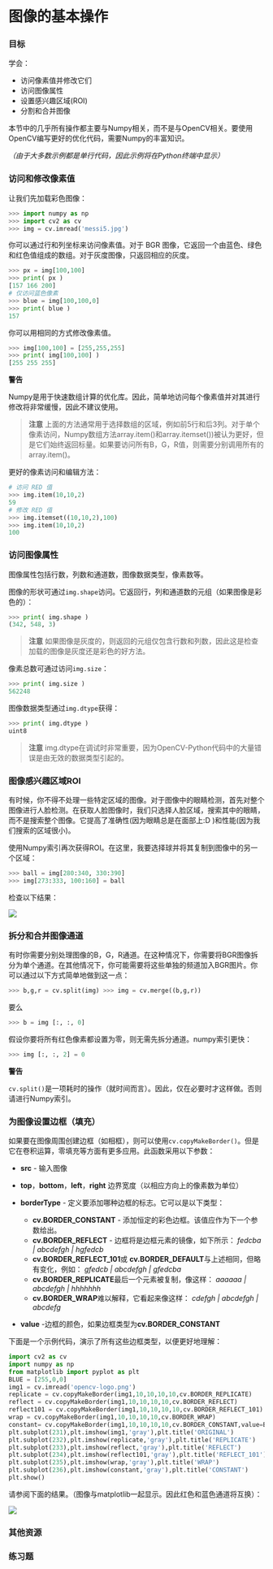 # 图像的基本操作


 
   

### 目标

学会：
- 访问像素值并修改它们
- 访问图像属性
- 设置感兴趣区域(ROI)
- 分割和合并图像

本节中的几乎所有操作都主要与Numpy相关，而不是与OpenCV相关。要使用OpenCV编写更好的优化代码，需要Numpy的丰富知识。

*（由于大多数示例都是单行代码，因此示例将在Python终端中显示）*

### 访问和修改像素值
让我们先加载彩色图像：

```python
>>> import numpy as np
>>> import cv2 as cv
>>> img = cv.imread('messi5.jpg')
```

你可以通过行和列坐标来访问像素值。对于 BGR 图像，它返回一个由蓝色、绿色和红色值组成的数组。对于灰度图像，只返回相应的灰度。

```python
>>> px = img[100,100]
>>> print( px )
[157 166 200]
# 仅访问蓝色像素
>>> blue = img[100,100,0]
>>> print( blue )
157
```

你可以用相同的方式修改像素值。

```python
>>> img[100,100] = [255,255,255]
>>> print( img[100,100] )
[255 255 255]
```

**警告**

Numpy是用于快速数组计算的优化库。因此，简单地访问每个像素值并对其进行修改将非常缓慢，因此不建议使用。

> **注意**
  上面的方法通常用于选择数组的区域，例如前5行和后3列。对于单个像素访问，Numpy数组方法array.item()和array.itemset())被认为更好，但是它们始终返回标量。如果要访问所有B，G，R值，则需要分别调用所有的array.item()。

更好的像素访问和编辑方法：

```python
# 访问 RED 值
>>> img.item(10,10,2)
59
# 修改 RED 值
>>> img.itemset((10,10,2),100)
>>> img.item(10,10,2)
100
```

### 访问图像属性

图像属性包括行数，列数和通道数，图像数据类型，像素数等。

图像的形状可通过`img.shape`访问。它返回行，列和通道数的元组（如果图像是彩色的）：

```python
>>> print( img.shape )
(342, 548, 3)
```

> **注意**
> 如果图像是灰度的，则返回的元组仅包含行数和列数，因此这是检查加载的图像是灰度还是彩色的好方法。

像素总数可通过访问`img.size`：

```python
>>> print( img.size )
562248
```

图像数据类型通过`img.dtype`获得：

```python
>>> print( img.dtype )
uint8
```

> **注意**
  img.dtype在调试时非常重要，因为OpenCV-Python代码中的大量错误是由无效的数据类型引起的。

### 图像感兴趣区域ROI

有时候，你不得不处理一些特定区域的图像。对于图像中的眼睛检测，首先对整个图像进行人脸检测。在获取人脸图像时，我们只选择人脸区域，搜索其中的眼睛，而不是搜索整个图像。它提高了准确性(因为眼睛总是在面部上:D )和性能(因为我们搜索的区域很小)。

使用Numpy索引再次获得ROI。在这里，我要选择球并将其复制到图像中的另一个区域：

```python
>>> ball = img[280:340, 330:390]
>>> img[273:333, 100:160] = ball 
```

检查以下结果：

![](http://qiniu.aihubs.net/roi.jpg)

### 拆分和合并图像通道

有时你需要分别处理图像的B，G，R通道。在这种情况下，你需要将BGR图像拆分为单个通道。在其他情况下，你可能需要将这些单独的频道加入BGR图片。你可以通过以下方式简单地做到这一点：

```python
>>> b,g,r = cv.split(img) >>> img = cv.merge((b,g,r))
```

要么
```python
>>> b = img [:, :, 0]
```

假设你要将所有红色像素都设置为零，则无需先拆分通道。numpy索引更快：
```python
>>> img [:, :, 2] = 0
```

**警告**

`cv.split()`是一项耗时的操作（就时间而言）。因此，仅在必要时才这样做。否则请进行Numpy索引。

### 为图像设置边框（填充）

如果要在图像周围创建边框（如相框），则可以使用`cv.copyMakeBorder()`。但是它在卷积运算，零填充等方面有更多应用。此函数采用以下参数：

- **src** - 输入图像

- **top**，**bottom**，**left**，**right** 边界宽度（以相应方向上的像素数为单位）

- **borderType** - 定义要添加哪种边框的标志。它可以是以下类型：
  - **cv.BORDER_CONSTANT** - 添加恒定的彩色边框。该值应作为下一个参数给出。
  - **cv.BORDER_REFLECT** - 边框将是边框元素的镜像，如下所示： *fedcba | abcdefgh | hgfedcb*
  - **cv.BORDER_REFLECT_101**或 **cv.BORDER_DEFAULT**与上述相同，但略有变化，例如： *gfedcb | abcdefgh | gfedcba*
  - **cv.BORDER_REPLICATE**最后一个元素被复制，像这样： *aaaaaa | abcdefgh | hhhhhhh*
  - **cv.BORDER_WRAP**难以解释，它看起来像这样： *cdefgh | abcdefgh | abcdefg*

- **value** -边框的颜色，如果边框类型为**cv.BORDER_CONSTANT**

下面是一个示例代码，演示了所有这些边框类型，以便更好地理解：

```python
import cv2 as cv
import numpy as np
from matplotlib import pyplot as plt
BLUE = [255,0,0]
img1 = cv.imread('opencv-logo.png')
replicate = cv.copyMakeBorder(img1,10,10,10,10,cv.BORDER_REPLICATE)
reflect = cv.copyMakeBorder(img1,10,10,10,10,cv.BORDER_REFLECT)
reflect101 = cv.copyMakeBorder(img1,10,10,10,10,cv.BORDER_REFLECT_101)
wrap = cv.copyMakeBorder(img1,10,10,10,10,cv.BORDER_WRAP)
constant= cv.copyMakeBorder(img1,10,10,10,10,cv.BORDER_CONSTANT,value=BLUE)
plt.subplot(231),plt.imshow(img1,'gray'),plt.title('ORIGINAL')
plt.subplot(232),plt.imshow(replicate,'gray'),plt.title('REPLICATE')
plt.subplot(233),plt.imshow(reflect,'gray'),plt.title('REFLECT')
plt.subplot(234),plt.imshow(reflect101,'gray'),plt.title('REFLECT_101')
plt.subplot(235),plt.imshow(wrap,'gray'),plt.title('WRAP')
plt.subplot(236),plt.imshow(constant,'gray'),plt.title('CONSTANT')
plt.show()
```

请参阅下面的结果。（图像与matplotlib一起显示。因此红色和蓝色通道将互换）：

![](http://qiniu.aihubs.net/border.jpg)

### 其他资源

### 练习题